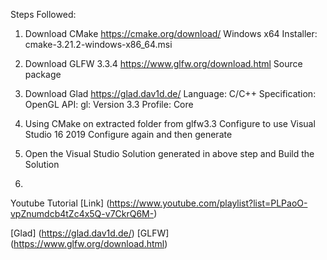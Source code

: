 
Steps Followed:

1. Download CMake
https://cmake.org/download/
Windows x64 Installer: cmake-3.21.2-windows-x86_64.msi
2. Download GLFW 3.3.4
https://www.glfw.org/download.html
Source package
3. Download Glad
https://glad.dav1d.de/
Language: C/C++
Specification: OpenGL
API:
    gl: Version 3.3
    Profile: Core
4. Using CMake on extracted folder from glfw3.3
Configure to use Visual Studio 16 2019
Configure again and then generate

5. Open the Visual Studio Solution generated in above step and Build the Solution
6.




Youtube Tutorial
[Link] (https://www.youtube.com/playlist?list=PLPaoO-vpZnumdcb4tZc4x5Q-v7CkrQ6M-)

[Glad] (https://glad.dav1d.de/)
[GLFW] (https://www.glfw.org/download.html)

